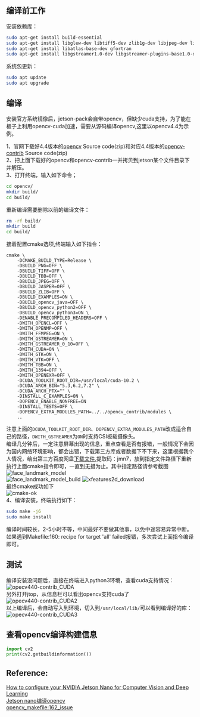 
## 编译前工作
安装依赖库：
```bash
sudo apt-get install build-essential
sudo apt-get install libglew-dev libtiff5-dev zlib1g-dev libjpeg-dev libavcodec-dev libavformat-dev libavutil-dev libpostproc-dev libswscale-dev libeigen3-dev libtbb-dev libgtk2.0-dev pkg-config libpng-dev
sudo apt-get install libatlas-base-dev gfortran
sudo apt-get install libgstreamer1.0-dev libgstreamer-plugins-base1.0-dev
```
系统包更新：
```bash
sudo apt update
sudo apt upgrade
```

## 编译
安装官方系统镜像后，jetson-pack会自带opencv，但缺少cuda支持，为了能在板子上利用opencv-cuda加速，需要从源码编译opencv,这里以opencv4.4为示例。

1、官网下载好4.4版本的[opencv](https://github.com/opencv/opencv/releases ) Source code(zip)和对应4.4版本的[opencv-contrib](https://github.com/opencv/opencv_contrib/releases ) Source code(zip)<br>
2、把上面下载好的opencv和opencv-contrib一并拷贝到jetson某个文件目录下并解压。<br>
3、打开终端，输入如下命令；
```bash
cd opencv/
mkdir build/
cd build/
```
重新编译需要删除以前的编译文件：
```bash
rm -rf build/
mkdir build
cd build/
```
接着配置cmake选项,终端输入如下指令：
```
cmake \
    -DCMAKE_BUILD_TYPE=Release \
    -DBUILD_PNG=OFF \
    -DBUILD_TIFF=OFF \
    -DBUILD_TBB=OFF \
    -DBUILD_JPEG=OFF \
    -DBUILD_JASPER=OFF \
    -DBUILD_ZLIB=OFF \
    -DBUILD_EXAMPLES=ON \
    -DBUILD_opencv_java=OFF \
    -DBUILD_opencv_python2=OFF \
    -DBUILD_opencv_python3=ON \
    -DENABLE_PRECOMPILED_HEADERS=OFF \
    -DWITH_OPENCL=OFF \
    -DWITH_OPENMP=OFF \
    -DWITH_FFMPEG=ON \
    -DWITH_GSTREAMER=ON \
    -DWITH_GSTREAMER_0_10=OFF \
    -DWITH_CUDA=ON \
    -DWITH_GTK=ON \
    -DWITH_VTK=OFF \
    -DWITH_TBB=ON \
    -DWITH_1394=OFF \
    -DWITH_OPENEXR=OFF \
    -DCUDA_TOOLKIT_ROOT_DIR=/usr/local/cuda-10.2 \
    -DCUDA_ARCH_BIN="5.3,6.2,7.2" \
    -DCUDA_ARCH_PTX="" \
    -DINSTALL_C_EXAMPLES=ON \
    -DOPENCV_ENABLE_NONFREE=ON 
    -DINSTALL_TESTS=OFF \
    -DOPENCV_EXTRA_MODULES_PATH=../../opencv_contrib/modules \
    .. 
```
注意上面的`DCUDA_TOOLKIT_ROOT_DIR`、`DOPENCV_EXTRA_MODULES_PATH`改成适合自己的路径，`DWITH_GSTREAMER`为`ON`时支持CSI板载摄像头。<br>
编译几分钟后，一定注意屏幕出现的信息，重点查看是否有报错，一般情况下会因为国内网络环境影响，都会出错，下载第三方库或者数据下不下来，这里根据我个人情况，给出第三方百度网盘[下载文件](https://pan.baidu.com/s/1NJLbbwxz1ouJigW9j5C-oA ),提取码：jmn7，放到指定文件路径下重新执行上面cmake指令即可，一直到无措为止。其中指定路径请参考截图<br>
![face_landmark_model](images/face_landmark_model.jpg )<br>
![face_landmark_model_build](images/face_landmark_model_build.jpg)
![xfeatures2d_download](images/xfeatures2d_download.jpg )<br>
最终cmake成功如下<br>
![cmake-ok](images/cmake.jpg )<br>
4、编译安装，终端执行如下：<br>
```bash
sudo make -j6
sudo make install
```
编译时间较长，2-5小时不等，中间最好不要做其他事，以免中途容易异常中断。如果遇到Makefile:160: recipe for target 'all' failed报错，多次尝试上面指令编译即可。<br>

## 测试
编译安装没问题后，直接在终端进入python3环境，查看cuda支持情况：
![opecv440-contrib_CUDA](images/opecv440-contrib_CUDA.jpg )<br>
另外打开jtop，从信息栏可以看出opencv支持cuda了<br>
![opecv440-contrib_CUDA2](images/opecv440-contrib_CUDA2.jpg )<br>
以上编译后，会自动写入到环境，切入到`/usr/local/lib/`可以看到编译好的库：
![opecv440-contrib_CUDA3](images/opecv440-contrib_CUDA3.jpg )

## 查看opencv编译构建信息
```python
import cv2
print(cv2.getbuildinformation())
```

## Reference:
[How to configure your NVIDIA Jetson Nano for Computer Vision and Deep Learning](https://www.pyimagesearch.com/2020/03/25/how-to-configure-your-nvidia-jetson-nano-for-computer-vision-and-deep-learning/ )<br>
[Jetson nano编译opencv](https://blog.csdn.net/weixin_42640549/article/details/104732567 )<br>
[opencv_makefile:162_issue](https://github.com/opencv/opencv/issues/15398 )<br>
